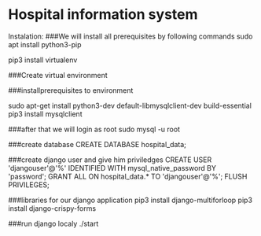 # Hospital information system

Instalation:
###We will install all prerequisites by following commands
sudo apt install python3-pip

pip3 install virtualenv

###Create virtual environment

###installprerequisites to environment

sudo apt-get install python3-dev default-libmysqlclient-dev build-essential
pip3 install mysqlclient

###after that we will login as root
sudo mysql -u root

###create database
CREATE DATABASE hospital_data;

###create django user and give him priviledges
CREATE USER 'djangouser'@'%' IDENTIFIED WITH mysql_native_password BY 'password';
GRANT ALL ON hospital_data.* TO 'djangouser'@'%';
FLUSH PRIVILEGES;

###libraries for our django application
pip3 install django-multiforloop
pip3 install django-crispy-forms

###run django localy
./start
